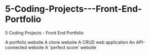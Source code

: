 # 5-Coding-Projects---Front-End-Portfolio
5 Coding Projects - Front End Portfolio



A portfolio website
A clone website
A CRUD web application
An API-connected website
A 'perfect score' website
